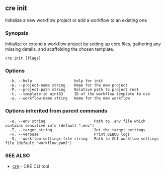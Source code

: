 ## cre init

Initialize a new workflow project or add a workflow to an existing one

### Synopsis

Initialize or extend a workflow project by setting up core files, gathering any missing details, and scaffolding the chosen template.

```
cre init [flags]
```

### Options

```
  -h, --help                   help for init
  -p, --project-name string    Name for the new project
  -P, --project-path string    Relative path to project root
  -t, --template-id uint32     ID of the workflow template to use
  -w, --workflow-name string   Name for the new workflow
```

### Options inherited from parent commands

```
  -e, --env string                      Path to .env file which contains sensitive info (default ".env")
  -T, --target string                   Set the target settings
  -v, --verbose                         Print DEBUG logs
  -S, --workflow-settings-file string   Path to CLI workflow settings file (default "workflow.yaml")
```

### SEE ALSO

* [cre](cre.md)	 - CRE CLI tool

